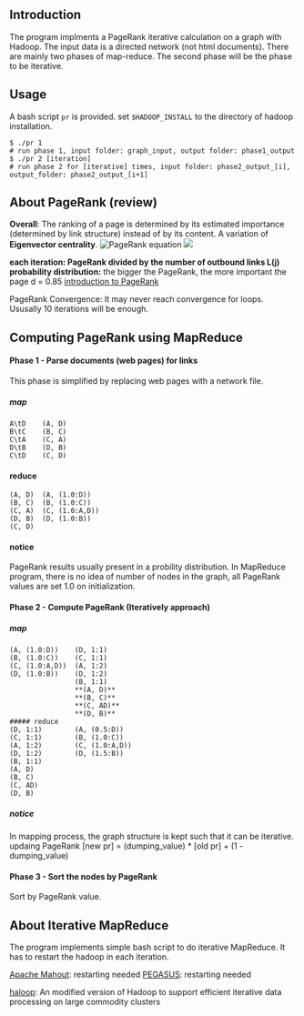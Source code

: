 ## Introduction
The program implments a PageRank iterative calculation on a graph with Hadoop. The input data is a directed network (not html documents). There are mainly two phases of map-reduce. The second phase will be the phase to be iterative.

## Usage
A bash script `pr` is provided.
set `$HADOOP_INSTALL` to the directory of hadoop installation.
```
$ ./pr 1
# run phase 1, input folder: graph_input, output folder: phase1_output
$ ./pr 2 [iteration]
# run phase 2 for [iterative] times, input folder: phase2_output_[i], output_folder: phase2_output_[i+1]
```

## About PageRank (review)
**Overall**: The ranking of a page is determined by its estimated importance (determined by link structure) instead of by its content.
A variation of **Eigenvector centrality**. 
![PageRank equation](http://upload.wikimedia.org/math/3/0/1/301ac52562803bc429fe3d8dace97b6b.png) ![](http://upload.wikimedia.org/math/0/3/1/03114db8703c7f3b642c7c43a7c5b2c0.png)

**each iteration: PageRank divided by the number of outbound links L(j)**
**probability distribution:** the bigger the PageRank, the more important the page
d = 0.85 [introduction to PageRank](http://michaelnielsen.org/blog/lectures-on-the-google-technology-stack-1-introduction-to-pagerank/)

PageRank Convergence: It may never reach convergence for loops. Ususally 10 iterations will be enough.

## Computing PageRank using MapReduce
#### Phase 1 - Parse documents (web pages) for links
This phase is simplified by replacing web pages with a network file.
##### map
```
A\tD 	(A, D)
B\tC 	(B, C)
C\tA 	(C, A)
D\tB	(D, B)
C\tD	(C, D)
```
#### reduce
```
(A, D)	(A, (1.0:D))	
(B, C)	(B, (1.0:C))
(C, A)	(C, (1.0:A,D))
(D, B)	(D, (1.0:B))
(C, D)
```
#### notice
PageRank results usually present in a probility distribution. In MapReduce program, there is no idea of number of nodes in the graph, all PageRank values are set 1.0 on initialization.

#### Phase 2 - Compute PageRank (Iteratively approach)
##### map
```
(A, (1.0:D))	(D, 1:1)	
(B, (1.0:C))	(C, 1:1)
(C, (1.0:A,D))	(A, 1:2)
(D, (1.0:B))	(D, 1:2)
				(B, 1:1)
				**(A, D)**
				**(B, C)**
				**(C, AD)**
				**(D, B)**
##### reduce
(D, 1:1)		(A, (0.5:D))
(C, 1:1)		(B, (1.0:C))
(A, 1:2)		(C, (1.0:A,D))
(D, 1:2)		(D, (1.5:B))
(B, 1:1)
(A, D)
(B, C)
(C, AD)
(D, B)
```
##### notice
In mapping process, the graph structure is kept such that it can be iterative.
updaing PageRank
[new pr] = (dumping_value) * [old pr] + (1 - dumping_value)

#### Phase 3 - Sort the nodes by PageRank
Sort by PageRank value.

## About Iterative MapReduce
The program implements simple bash script to do iterative MapReduce. It has to restart the hadoop in each iteration.

[Apache Mahout](http://mahout.apache.org/): restarting needed
[PEGASUS](http://www.cs.cmu.edu/~pegasus/): restarting needed

[haloop](http://code.google.com/p/haloop/): An modified version of Hadoop to support efficient iterative data processing on large commodity clusters



